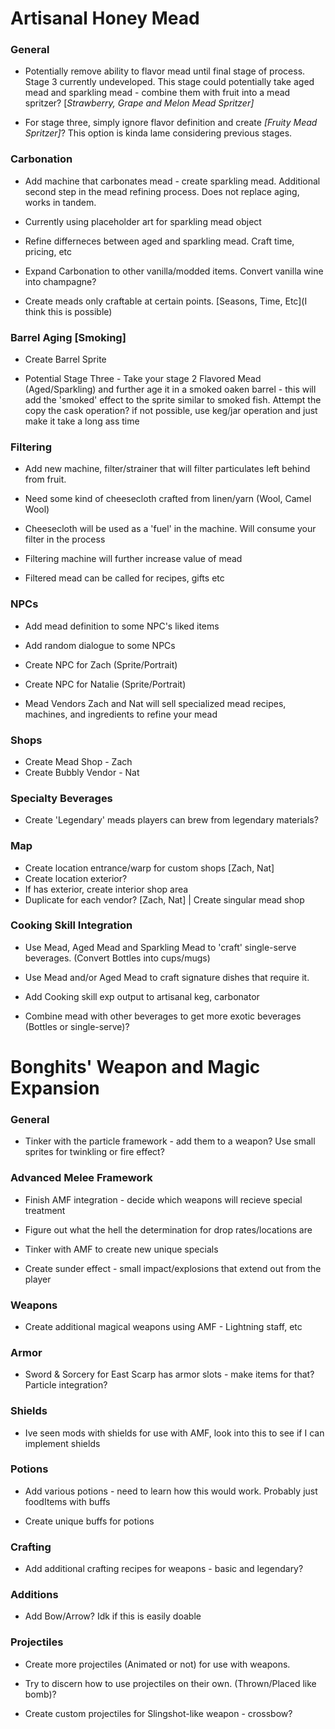 # Artisanal Honey Mead
### General
* Potentially remove ability to flavor mead until final stage of process. Stage 3 currently undeveloped. This stage could potentially take aged mead and sparkling mead - combine them with fruit into a mead spritzer? [*Strawberry, Grape and Melon Mead Spritzer]*

* For stage three, simply ignore flavor definition and create *[Fruity Mead Spritzer]*? This option is kinda lame considering previous stages.

### Carbonation
* Add machine that carbonates mead - create sparkling mead. Additional second step in the mead refining process. Does not replace aging, works in tandem.

* Currently using placeholder art for sparkling mead object

* Refine differneces between aged and sparkling mead. Craft time, pricing, etc

* Expand Carbonation to other vanilla/modded items. Convert vanilla wine into champagne?

* Create meads only craftable at certain points. [Seasons, Time, Etc](I think this is possible)

### Barrel Aging [Smoking]
* Create Barrel Sprite

* Potential Stage Three - Take your stage 2 Flavored Mead (Aged/Sparkling) and further age it in a smoked oaken barrel - this will add the 'smoked' effect to the sprite similar to smoked fish. Attempt the copy the cask operation? if not possible, use keg/jar operation and just make it take a long ass time

### Filtering
* Add new machine, filter/strainer that will filter particulates left behind from fruit.

* Need some kind of cheesecloth crafted from linen/yarn (Wool, Camel Wool)

* Cheesecloth will be used as a 'fuel' in the machine. Will consume your filter in the process

* Filtering machine will further increase value of mead

* Filtered mead can be called for recipes, gifts etc

### NPCs
* Add mead definition to some NPC's liked items

* Add random dialogue to some NPCs

* Create NPC for Zach (Sprite/Portrait)

* Create NPC for Natalie (Sprite/Portrait)

* Mead Vendors Zach and Nat will sell specialized mead recipes, machines, and ingredients to refine your mead


### Shops
* Create Mead Shop - Zach
* Create Bubbly Vendor - Nat


### Specialty Beverages
* Create 'Legendary' meads players can brew from legendary materials?


### Map
* Create location entrance/warp for custom shops [Zach, Nat]
* Create location exterior?
* If has exterior, create interior shop area
* Duplicate for each vendor? [Zach, Nat] | Create singular mead shop


### Cooking Skill Integration
* Use Mead, Aged Mead and Sparkling Mead to 'craft' single-serve beverages. (Convert Bottles into cups/mugs)

* Use Mead and/or Aged Mead to craft signature dishes that require it.

* Add Cooking skill exp output to artisanal keg, carbonator

* Combine mead with other beverages to get more exotic beverages (Bottles or single-serve)?


# Bonghits' Weapon and Magic Expansion
### General
* Tinker with the particle framework - add them to a weapon? Use small sprites for twinkling or fire effect?


### Advanced Melee Framework
* Finish AMF integration - decide which weapons will recieve special treatment

* Figure out what the hell the determination for drop rates/locations are

* Tinker with AMF to create new unique specials

* Create sunder effect - small impact/explosions that extend out from the player

### Weapons
* Create additional magical weapons using AMF - Lightning staff, etc

### Armor
* Sword & Sorcery for East Scarp has armor slots - make items for that? Particle integration?

### Shields
* Ive seen mods with shields for use with AMF, look into this to see if I can implement shields

### Potions
* Add various potions - need to learn how this would work. Probably just foodItems with buffs

* Create unique buffs for potions

### Crafting
* Add additional crafting recipes for weapons - basic and legendary?

### Additions
* Add Bow/Arrow? Idk if this is easily doable

### Projectiles
* Create more projectiles (Animated or not) for use with weapons.

*  Try to discern how to use projectiles on their own. (Thrown/Placed like bomb)?

* Create custom projectiles for Slingshot-like weapon - crossbow?

